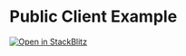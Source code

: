 # Public Client Example

[![Open in StackBlitz](https://developer.stackblitz.com/img/open_in_stackblitz.svg)](https://stackblitz.com/github/wagmi-dev/viem/tree/main/examples/clients_public-client)
